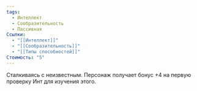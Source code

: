 ```yaml
---
tags:
  - Интеллект
  - Сообразительность
  - Пассивная
Ссылки:
  - "[[Интеллект]]"
  - "[[Сообразительность]]"
  - "[[Типы способностей]]"
Стоимость: "5"
---
```

Сталкиваясь с неизвестным. Персонаж получает бонус +4 на первую проверку Инт для изучения этого.